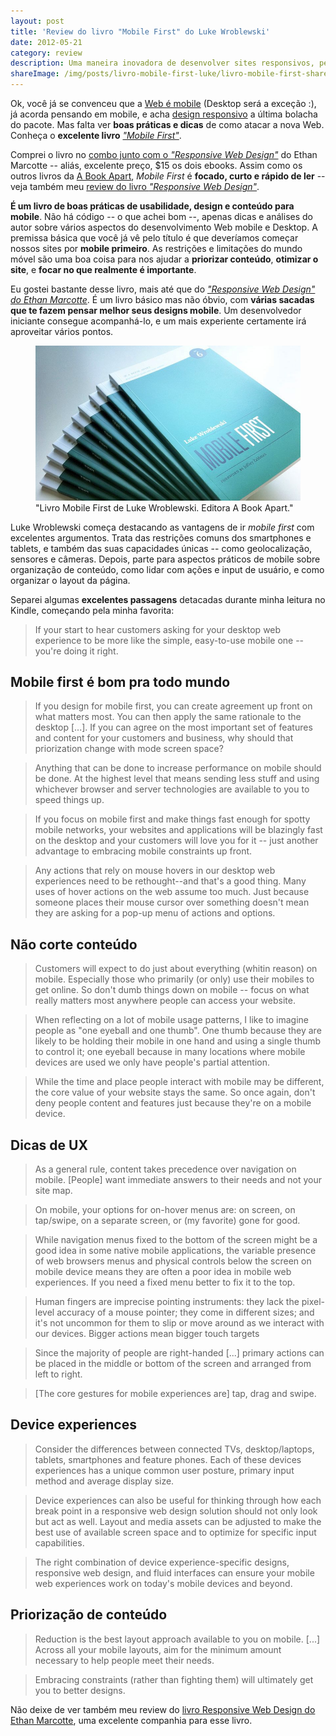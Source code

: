 ```yaml
---
layout: post
title: 'Review do livro "Mobile First" do Luke Wroblewski'
date: 2012-05-21
category: review
description: Uma maneira inovadora de desenvolver sites responsivos, pensando primeiro em mobile e depois no Desktop. Review do livro com trechos destacados.
shareImage: /img/posts/livro-mobile-first-luke/livro-mobile-first-share.jpg
---
```


Ok, você já se convenceu que a [Web é mobile](http://blog.caelum.com.br/2012-e-o-ano-do-mercado-mobile-no-brasil/ "2012 é o ano do mercado mobile no Brasil") (Desktop será a exceção :), já acorda pensando em mobile, e acha [design responsivo](/responsive-web-design/) a última bolacha do pacote. Mas falta ver **boas práticas e dicas** de como atacar a nova Web. Conheça o **excelente livro** [*"Mobile First"*](http://www.abookapart.com/products/mobile-first "Livro Mobile First do Luke Wroblewski").

Comprei o livro no [combo junto com o *"Responsive Web Design"*](http://www.abookapart.com/products/mobile-first-responsive-web-design-bundle)  do Ethan Marcotte -- aliás, excelente preço, $15 os dois ebooks. Assim como os outros livros da [A Book Apart](http://www.abookapart.com/), *Mobile First* é **focado, curto e rápido de ler** -- veja também meu [review do livro *"Responsive Web Design"*](/review-responsive-design-ethan-marcotte/).

**É um livro de boas práticas de usabilidade, design e conteúdo para mobile**. Não há código -- o que achei bom --, apenas dicas e análises do autor sobre vários aspectos do desenvolvimento Web mobile e Desktop. A premissa básica que você já vê pelo título é que deveríamos começar nossos sites por **mobile primeiro**. As restrições e limitações do mundo móvel são uma boa coisa para nos ajudar a **priorizar conteúdo**, **otimizar o site**, e **focar no que realmente é importante**.

Eu gostei bastante desse livro, mais até que do [*"Responsive Web Design" do Ethan Marcotte*](/review-responsive-design-ethan-marcotte/). É um livro básico mas não óbvio, com **várias sacadas que te fazem pensar melhor seus designs mobile**. Um desenvolvedor iniciante consegue acompanhá-lo, e um mais experiente certamente irá aproveitar vários pontos.

<figure>
	<img src="img/posts/livro-mobile-first-luke/livro-mobile-first.jpg">
	<figcaption>"Livro Mobile First de Luke Wroblewski. Editora A Book Apart."</figcaption>
</figure>

Luke Wroblewski começa destacando as vantagens de ir *mobile first* com excelentes argumentos. Trata das restrições comuns dos smartphones e tablets, e também das suas capacidades únicas -- como geolocalização, sensores e câmeras. Depois, parte para aspectos práticos de mobile sobre organização de conteúdo, como lidar com ações e input de usuário, e como organizar o layout da página.

Separei algumas **excelentes passagens** detacadas durante minha leitura no Kindle, começando pela minha favorita:

> If your start to hear customers asking for your desktop web experience to be more like the simple, easy-to-use mobile one -- you're doing it right.

## Mobile first é bom pra todo mundo

> If you design for mobile first, you can create agreement up front on what matters most. You can then apply the same rationale to the desktop [...]. If you can agree on the most important set of features and content for your customers and business, why should that priorization change with mode screen space?

<!---->
> Anything that can be done to increase performance on mobile should be done. At the highest level that means sending less stuff and using whichever browser and server technologies are available to you to speed things up.

<!---->
> If you focus on mobile first and make things fast enough for spotty mobile networks, your websites and applications will be blazingly fast on the desktop and your customers will love you for it -- just another advantage to embracing mobile constraints up front.

<!---->
> Any actions that rely on mouse hovers in our desktop web experiences need to be rethought--and that's a good thing. Many uses of hover actions on the web assume too much. Just because someone places their mouse cursor over something doesn't mean they are asking for a pop-up menu of actions and options.

## Não corte conteúdo

> Customers will expect to do just about everything (whitin reason) on mobile. Especially those who primarily (or only) use their mobiles to get online. So don't dumb things down on mobile -- focus on what really matters most anywhere people can access your website.

<!---->
> When reflecting on a lot of mobile usage patterns, I like to imagine people as "one eyeball and one thumb". One thumb because they are likely to be holding their mobile in one hand and using a single thumb to control it; one eyeball because in many locations where mobile devices are used we only have people's partial attention.

<!---->
> While the time and place people interact with mobile may be different, the core value of your website stays the same. So once again, don't deny people content and features just because they're on a mobile device.

## Dicas de UX

> As a general rule, content takes precedence over navigation on mobile. [People] want immediate answers to their needs and not your site map.

<!---->
> On mobile, your options for on-hover menus are: on screen, on tap/swipe, on a separate screen, or (my favorite) gone for good.

<!---->
> While navigation menus fixed to the bottom of the screen might be a good idea in some native mobile applications, the variable presence of web browsers menus and physical controls below the screen on mobile device means they are often a poor idea in mobile web experiences. If you need a fixed menu better to fix it to the top.

<!---->
> Human fingers are imprecise pointing instruments: they lack the pixel-level accuracy of a mouse pointer; they come in different sizes; and it's not uncommon for them to slip or move around as we interact with our devices. Bigger actions mean bigger touch targets

<!---->
> Since the majority of people are right-handed [...] primary actions can be placed in the middle or bottom of the screen and arranged from left to right.

<!---->
> [The core gestures for mobile experiences are] tap, drag and swipe.

## Device experiences

> Consider the differences between connected TVs, desktop/laptops, tablets, smartphones and feature phones. Each of these devices experiences has a unique common user posture, primary input method and average display size.

<!---->
> Device experiences can also be useful for thinking through how each break point in a responsive web design solution should not only look but act as well. Layout and media assets can be adjusted to make the best use of available screen space and to optimize for specific input capabilities.

<!---->
> The right combination of device experience-specific designs, responsive web design, and fluid interfaces can ensure your mobile web experiences work on today's mobile devices and beyond.

## Priorização de conteúdo

> Reduction is the best layout approach available to you on mobile. [...] Across all your mobile layouts, aim for the minimum amount necessary to help people meet their needs.

<!---->
> Embracing constraints (rather than fighting them) will ultimately get you to better designs.

Não deixe de ver também meu review do [livro Responsive Web Design do Ethan Marcotte](/review-responsive-design-ethan-marcotte/), uma excelente companhia para esse livro.
